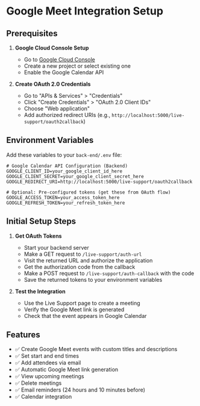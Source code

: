 # Google Meet Integration Setup

## Prerequisites

1. **Google Cloud Console Setup**
   - Go to [Google Cloud Console](https://console.cloud.google.com/)
   - Create a new project or select existing one
   - Enable the Google Calendar API

2. **Create OAuth 2.0 Credentials**
   - Go to "APIs & Services" > "Credentials"
   - Click "Create Credentials" > "OAuth 2.0 Client IDs"
   - Choose "Web application"
   - Add authorized redirect URIs (e.g., `http://localhost:5000/live-support/oauth2callback`)

## Environment Variables

Add these variables to your `back-end/.env` file:

```env
# Google Calendar API Configuration (Backend)
GOOGLE_CLIENT_ID=your_google_client_id_here
GOOGLE_CLIENT_SECRET=your_google_client_secret_here
GOOGLE_REDIRECT_URI=http://localhost:5000/live-support/oauth2callback

# Optional: Pre-configured tokens (get these from OAuth flow)
GOOGLE_ACCESS_TOKEN=your_access_token_here
GOOGLE_REFRESH_TOKEN=your_refresh_token_here
```

## Initial Setup Steps

1. **Get OAuth Tokens**
   - Start your backend server
   - Make a GET request to `/live-support/auth-url`
   - Visit the returned URL and authorize the application
   - Get the authorization code from the callback
   - Make a POST request to `/live-support/auth-callback` with the code
   - Save the returned tokens to your environment variables

2. **Test the Integration**
   - Use the Live Support page to create a meeting
   - Verify the Google Meet link is generated
   - Check that the event appears in Google Calendar

## Features

- ✅ Create Google Meet events with custom titles and descriptions
- ✅ Set start and end times
- ✅ Add attendees via email
- ✅ Automatic Google Meet link generation
- ✅ View upcoming meetings
- ✅ Delete meetings
- ✅ Email reminders (24 hours and 10 minutes before)
- ✅ Calendar integration

